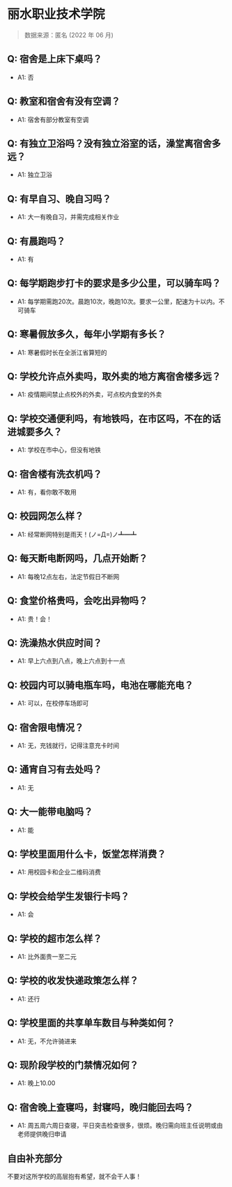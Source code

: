 # 丽水职业技术学院

> 数据来源：匿名 (2022 年 06 月)

## Q: 宿舍是上床下桌吗？

- A1: 否

## Q: 教室和宿舍有没有空调？

- A1: 宿舍有部分教室有空调

## Q: 有独立卫浴吗？没有独立浴室的话，澡堂离宿舍多远？

- A1: 独立卫浴

## Q: 有早自习、晚自习吗？

- A1: 大一有晚自习，并需完成相关作业

## Q: 有晨跑吗？

- A1: 有

## Q: 每学期跑步打卡的要求是多少公里，可以骑车吗？

- A1: 每学期需跑20次。晨跑10次，晚跑10次。要求一公里，配速为十以内。不可骑车

## Q: 寒暑假放多久，每年小学期有多长？

- A1: 寒暑假时长在全浙江省算短的

## Q: 学校允许点外卖吗，取外卖的地方离宿舍楼多远？

- A1: 疫情期间禁止点校外的外卖，可点校内食堂的外卖

## Q: 学校交通便利吗，有地铁吗，在市区吗，不在的话进城要多久？

- A1: 学校在市中心，但没有地铁

## Q: 宿舍楼有洗衣机吗？

- A1: 有，看你敢不敢用

## Q: 校园网怎么样？

- A1: 经常断网特别是雨天！(ノ=Д=)ノ┻━┻

## Q: 每天断电断网吗，几点开始断？

- A1: 每晚12点左右，法定节假日不断网

## Q: 食堂价格贵吗，会吃出异物吗？

- A1: 贵！会！

## Q: 洗澡热水供应时间？

- A1: 早上六点到八点，晚上六点到十一点

## Q: 校园内可以骑电瓶车吗，电池在哪能充电？

- A1: 可以，在校停车场即可

## Q: 宿舍限电情况？

- A1: 无，充钱就行，记得注意充卡时间

## Q: 通宵自习有去处吗？

- A1: 无

## Q: 大一能带电脑吗？

- A1: 能

## Q: 学校里面用什么卡，饭堂怎样消费？

- A1: 用校园卡和企业二维码消费

## Q: 学校会给学生发银行卡吗？

- A1: 会

## Q: 学校的超市怎么样？

- A1: 比外面贵一至二元

## Q: 学校的收发快递政策怎么样？

- A1: 还行

## Q: 学校里面的共享单车数目与种类如何？

- A1: 无，不允许骑进来

## Q: 现阶段学校的门禁情况如何？

- A1: 晚上10.00

## Q: 宿舍晚上查寝吗，封寝吗，晚归能回去吗？

- A1: 周五周六周日查寝，平日突击检查很多，很烦。晚归需向班主任说明或由老师提供晚归申请

## 自由补充部分

不要对这所学校的高层抱有希望，就不会干人事！